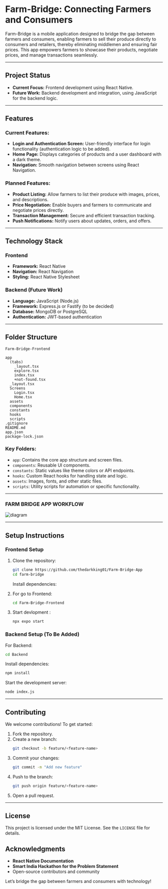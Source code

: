 # Farm-Bridge: Connecting Farmers and Consumers

Farm-Bridge is a mobile application designed to bridge the gap between farmers and consumers, enabling farmers to sell their produce directly to consumers and retailers, thereby eliminating middlemen and ensuring fair prices. This app empowers farmers to showcase their products, negotiate prices, and manage transactions seamlessly.

---

## **Project Status**
- **Current Focus:** Frontend development using React Native.
- **Future Work:** Backend development and integration, using JavaScript for the backend logic.

---

## **Features**
### **Current Features:**
- **Login and Authentication Screen:** User-friendly interface for login functionality (authentication logic to be added).
- **Home Page:** Displays categories of products and a user dashboard with a dark theme.
- **Navigation:** Smooth navigation between screens using React Navigation.

### **Planned Features:**
- **Product Listing:** Allow farmers to list their produce with images, prices, and descriptions.
- **Price Negotiation:** Enable buyers and farmers to communicate and negotiate prices directly.
- **Transaction Management:** Secure and efficient transaction tracking.
- **Push Notifications:** Notify users about updates, orders, and offers.

---

## **Technology Stack**
### **Frontend**
- **Framework:** React Native
- **Navigation:** React Navigation
- **Styling:** React Native Stylesheet

### **Backend (Future Work)**
- **Language:** JavaScript (Node.js)
- **Framework:** Express.js or Fastify (to be decided)
- **Database:** MongoDB or PostgreSQL
- **Authentication:** JWT-based authentication

---

## **Folder Structure**
```plaintext
Farm-Bridge-Frontend

app
  (tabs)
    _layout.tsx
    explore.tsx
    index.tsx
    +not-found.tsx
  _layout.tsx
  Screens
    Login.tsx
    Home.tsx
  assets
  components
  constants
  hooks
  scripts
.gitignore
README.md
app.json
package-lock.json
```
### **Key Folders:**
- `app`: Contains the core app structure and screen files.
- `components`: Reusable UI components.
- `constants`: Static values like theme colors or API endpoints.
- `hooks`: Custom React hooks for handling state and logic.
- `assets`: Images, fonts, and other static files.
- `scripts`: Utility scripts for automation or specific functionality.

---

### FARM BRIDGE APP WORKFLOW 
![diagram](https://github.com/user-attachments/assets/7cc03ff8-9f69-49cd-85fe-e795df5988b0)


---

## **Setup Instructions**

### **Frontend Setup**
1. Clone the repository:
   ```bash
   git clone https://github.com/thedarkking01/Farm-Bridge-App
   cd farm-bridge
   ```

   Install dependencies:

   
2. For go to Frontend:
   ```bash
   cd Farm-Bridge-Frontend
   ```
3. Start devlopment :
   ```bash
   npx expo start
   ```
   

### **Backend Setup (To Be Added)**

   For Backend:
   ```bash
   cd Backend
   ```
   
   Install dependencies:

   ```bash
   npm install
   ```
  Start the development server:
   ```bash
   node index.js
   ```

---

## **Contributing**
We welcome contributions! To get started:
1. Fork the repository.
2. Create a new branch:
   ```bash
   git checkout -b feature/<feature-name>
   ```
3. Commit your changes:
   ```bash
   git commit -m "Add new feature"
   ```
4. Push to the branch:
   ```bash
   git push origin feature/<feature-name>
   ```
5. Open a pull request.

---

## **License**
This project is licensed under the MIT License. See the `LICENSE` file for details.



## **Acknowledgments**
- **React Native Documentation**
- **Smart India Hackathon for the Problem Statement**
- Open-source contributors and community

Let’s bridge the gap between farmers and consumers with technology!

